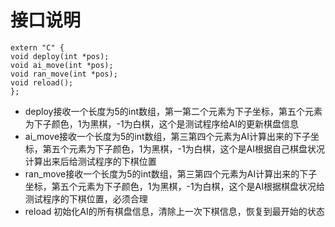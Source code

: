 # 接口说明
```angular2html
extern "C" {
void deploy(int *pos);
void ai_move(int *pos);
void ran_move(int *pos);
void reload();
};
```
- deploy接收一个长度为5的int数组，第一第二个元素为下子坐标，第五个元素为下子颜色，1为黑棋，-1为白棋，这个是测试程序给AI的更新棋盘信息
- ai_move接收一个长度为5的int数组，第三第四个元素为AI计算出来的下子坐标，第五个元素为下子颜色，1为黑棋，-1为白棋，这个是AI根据自己棋盘状况计算出来后给测试程序的下棋位置
- ran_move接收一个长度为5的int数组，第三第四个元素为AI计算出来的下子坐标，第五个元素为下子颜色，1为黑棋，-1为白棋，这个是AI根据棋盘状况给测试程序的下棋位置，必须合理
- reload 初始化AI的所有棋盘信息，清除上一次下棋信息，恢复到最开始的状态